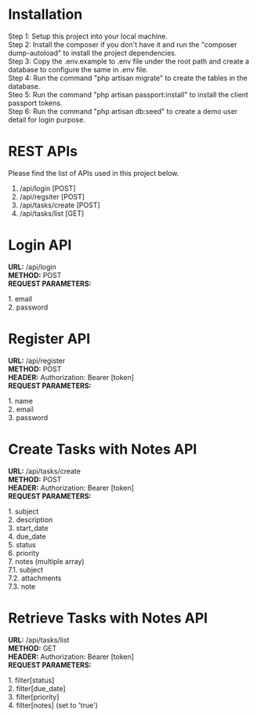 # Installation

Step 1: Setup this project into your local machine. <br />
Step 2: Install the composer if you don't have it and run the "composer dump-autoload" to install the project dependencies. <br />
Step 3: Copy the .env.example to .env file under the root path and create a database to configure the same in .env file. <br />
Step 4: Run the command "php artisan migrate" to create the tables in the database. <br />
Steo 5: Run the command "php artisan passport:install" to install the client passport tokens. <br />
Step 6: Run the command "php artisan db:seed" to create a demo user detail for login purpose.

# REST APIs

Please find the list of APIs used in this project below. <br />

1. <project url with public>/api/login [POST]
2. <project url with public>/api/regsiter [POST]
3. <project url with public>/api/tasks/create [POST]
4. <project url with public>/api/tasks/list [GET]

# Login API

<b>URL:</b> /api/login <br />
<b>METHOD:</b> POST <br />
<b>REQUEST PARAMETERS:</b> <br />

  <p>
  1. email <br />
  2. password
  </p>
  
# Register API
  
  <b>URL:</b> /api/register <br />
  <b>METHOD:</b> POST <br />
  <b>HEADER:</b> Authorization: Bearer [token] <br />
  <b>REQUEST PARAMETERS:</b>  <br />
  <p>
  1. name <br />
  2. email <br />
  3. password
  </p>
  
# Create Tasks with Notes API
  
  <b>URL:</b> /api/tasks/create <br />
  <b>METHOD:</b> POST <br />
  <b>HEADER:</b> Authorization: Bearer [token] <br />
  <b>REQUEST PARAMETERS:</b>  <br />
  <p>
  1. subject <br />
  2. description <br />
  3. start_date <br />
  4. due_date <br />
  5. status <br />
  6. priority <br />
  7. notes (multiple array) <br />
      7.1. subject <br />
      7.2. attachments <br />
      7.3. note <br />
  </p>
  
# Retrieve Tasks with Notes API
  
  <b>URL:</b> /api/tasks/list <br />
  <b>METHOD:</b> GET <br />
  <b>HEADER:</b> Authorization: Bearer [token] <br />
  <b>REQUEST PARAMETERS:</b>  <br />
  <p>
  1. filter[status] <br />
  2. filter[due_date] <br />
  3. filter[priority] <br />
  4. filter[notes] (set to 'true') <br />
